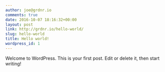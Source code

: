 ```yaml
---
author: joe@grdnr.io
comments: true
date: 2016-10-07 18:16:32+00:00
layout: post
link: http://grdnr.io/hello-world/
slug: hello-world
title: Hello world!
wordpress_id: 1
---
```


Welcome to WordPress. This is your first post. Edit or delete it, then start writing!
